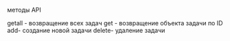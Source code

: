 методы API

getall - возвращение всех задач
 get - возвращение объекта задачи по ID
 add- создание новой задачи 
 delete- удаление задачи 